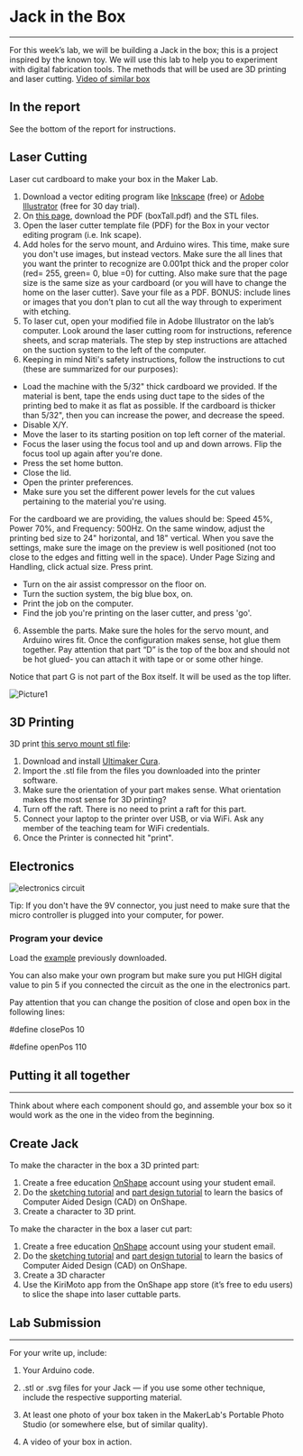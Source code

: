 # Jack in the Box

***

For this week’s lab, we will be building a Jack in the box; this is a project inspired by the known toy. We will use this lab to help you to experiment with digital fabrication tools. The methods that will be used are 3D printing and laser cutting.
[Video of similar box](https://www.youtube.com/watch?v=Z70TRaKqUbs)

## In the report
See the bottom of the report for instructions.

## Laser Cutting
Laser cut cardboard to make your box in the Maker Lab.
1.	Download a vector editing program like [Inkscape](https://inkscape.org) (free) or [Adobe Illustrator](https://www.adobe.com/products/illustrator.html) (free for 30 day trial).
4.	On [this page](https://github.com/FAR-Lab/Developing-and-Designing-Interactive-Devices/tree/2019Fall/Lab5), download the PDF (boxTall.pdf) and the STL files.
2.	Open the laser cutter template file (PDF) for the Box in your vector editing program (i.e. Ink scape).
3.	Add holes for the servo mount, and Arduino wires. This time, make sure you don't use images, but instead vectors. Make sure the all lines that you want the printer to recognize are 0.001pt thick and the proper color (red= 255, green= 0, blue =0) for cutting. Also make sure that the page size is the same size as your cardboard (or you will have to change the home on the laser cutter). Save your file as a PDF. BONUS: include lines or images that you don't plan to cut all the way through to experiment with etching.
4.	To laser cut, open your modified file in Adobe Illustrator on the lab’s computer. Look around the laser cutting room for instructions, reference sheets, and scrap materials. The step by step instructions are attached on the suction system to the left of the computer.
5.	Keeping in mind Niti's safety instructions, follow the instructions to cut (these are summarized for our purposes):
* 	Load the machine with the 5/32" thick cardboard we provided. If the material is bent, tape the ends using duct tape to the sides of the printing bed to make it as flat as possible. If the cardboard is thicker than 5/32", then you can increase the power, and decrease the speed. 
* 	Disable X/Y.
* 	Move the laser to its starting position on top left corner of the material.
* 	Focus the laser using the focus tool and up and down arrows. Flip the focus tool up again after you're done.
* 	Press the set home button.
* 	Close the lid.
* 	Open the printer preferences.
* 	Make sure you set the different power levels for the cut values pertaining to the material you're using. 

For the cardboard we are providing, the values should be: Speed 45%, Power 70%, and Frequency: 500Hz. On the same window, adjust the printing bed size to 24" horizontal, and 18" vertical. When you save the settings, make sure the image on the preview is well positioned (not too close to the edges and fitting well in the space). Under Page Sizing and Handling, click actual size. Press print.
*	Turn on the air assist compressor on the floor on.
*	Turn the suction system, the big blue box, on.
*	Print the job on the computer.
*	Find the job you're printing on the laser cutter, and press 'go'.

6.	Assemble the parts. Make sure the holes for the servo mount, and Arduino wires fit. Once the configuration makes sense, hot glue them together. Pay attention that part “D” is the top of the box and should not be hot glued- you can attach it with tape or or some other hinge.

Notice that part G is not part of the Box itself. It will be used as the top lifter.

![Picture1](https://github.com/FAR-Lab/Developing-and-Designing-Interactive-Devices/blob/2019Fall/BOX%20diagram.png)

## 3D Printing

3D print [this servo mount stl file](https://github.com/FAR-Lab/Developing-and-Designing-Interactive-Devices/tree/2019Fall/Lab5):
1.	Download and install [Ultimaker Cura](https://ultimaker.com/software/ultimaker-cura).
2.	Import the .stl file from the files you downloaded into the printer software.
3.	Make sure the orientation of your part makes sense. What orientation makes the most sense for 3D printing?
4.	Turn off the raft. There is no need to print a raft for this part.
5.	Connect your laptop to the printer over USB, or via WiFi. Ask any member of the teaching team for WiFi credentials.
6.	Once the Printer is connected hit "print".


## Electronics

![electronics circuit](https://user-images.githubusercontent.com/54110697/64988326-35758180-d899-11e9-9473-b1610101d91b.jpg)

Tip: If you don't have the 9V connector, you just need to make sure that the micro controller is plugged into your computer, for power. 

### Program your device

Load the [example](https://github.com/FAR-Lab/Developing-and-Designing-Interactive-Devices/blob/2019Fall/Lab5/JackInABox.ino) previously downloaded.

You can also make your own program but make sure you put HIGH digital value to pin 5 if you connected the circuit as the one in the electronics part.

Pay attention that you can change the position of close and open box in the following lines:

#define closePos  10

#define openPos   110


## Putting it all together
***
Think about where each component should go, and assemble your box so it would work as the one in the video from the beginning.

## Create Jack

To make the character in the box a 3D printed part:
1.	Create a free education [OnShape](https://www.onshape.com/products/education) account using your student email.
2.	Do the [sketching tutorial](https://learn.onshape.com/courses/fundamentals-sketching) and [part design tutorial](https://learn.onshape.com/courses/fundamentals-part-design-using-part-studios) to learn the basics of Computer Aided Design (CAD) on OnShape.
3.	Create a character to 3D print.

To make the character in the box a laser cut part:
1.	Create a free education [OnShape](https://www.onshape.com/products/education) account using your student email.
2.	Do the [sketching tutorial](https://learn.onshape.com/courses/fundamentals-sketching) and [part design tutorial](https://learn.onshape.com/courses/fundamentals-part-design-using-part-studios) to learn the basics of Computer Aided Design (CAD) on OnShape.
3.	Create a 3D character
4. Use the KiriMoto app from the OnShape app store (it’s free to edu users) to slice the shape into laser cuttable parts.

## Lab Submission
***
For your write up, include:
1.	Your Arduino code.
2.	.stl or .svg files for your Jack — if you use some other technique, include the respective supporting material.
3.	At least one photo of your box taken in the MakerLab's Portable Photo Studio (or somewhere else, but of similar quality).

4.	A video of your box in action.

